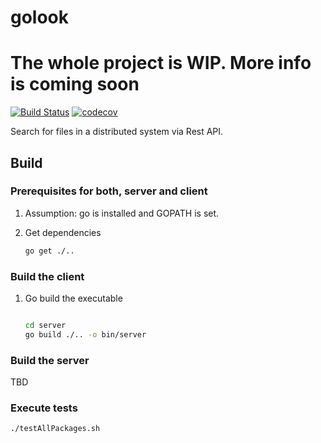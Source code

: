 # golook

# The whole project is WIP. More info is coming soon #

[![Build Status](https://travis-ci.org/ottenwbe/golook.svg?branch=development)](https://travis-ci.org/ottenwbe/golook)
[![codecov](https://codecov.io/gh/ottenwbe/golook/branch/master/graph/badge.svg)](https://codecov.io/gh/ottenwbe/golook)

Search for files in a distributed system via Rest API.

## Build ##

### Prerequisites for both, server and client ###

1. Assumption: go is installed and GOPATH is set.

1. Get dependencies
    ```sh
    go get ./.. 
    ```

### Build the client ###

1. Go build the executable
    ```sh
    
    cd server
    go build ./.. -o bin/server
    ```

### Build the server ###

TBD

### Execute tests ###
```sh
./testAllPackages.sh
```

